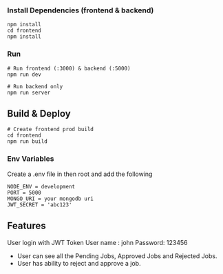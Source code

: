 ### Install Dependencies (frontend & backend)

```
npm install
cd frontend
npm install
``` 
### Run

```
# Run frontend (:3000) & backend (:5000)
npm run dev

# Run backend only
npm run server
```

## Build & Deploy

```
# Create frontend prod build
cd frontend
npm run build
```

### Env Variables

Create a .env file in then root and add the following

```
NODE_ENV = development
PORT = 5000
MONGO_URI = your mongodb uri
JWT_SECRET = 'abc123'
```


## Features
User login with JWT Token 
User name : john
Password: 123456

 - User can see all the Pending Jobs, Approved Jobs and Rejected Jobs.
 - User has ability to reject and approve a job.



